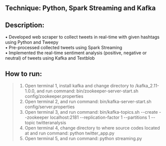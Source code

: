 ## Technique: Python, Spark Streaming and Kafka

## Description:  
• Developed web scraper to collect tweets in real-time with given hashtags using Python and Tweepy  
• Pre-processed collected tweets using Spark Streaming  
• Implemented the real-time sentiment analysis (positive, negative or neutral) of tweets using Kafka and Textblob  

## How to run:
> 1. Open terminal 1, install kafka and change directory to /kafka_2.11-1.0.0, and run command: 
	bin/zookeeper-server-start.sh config/zookeeper.properties
> 2. Open terminal 2, and run command: 
	bin/kafka-server-start.sh config/server.properties
> 3. Open terminal 3, and run command: 
	bin/kafka-topics.sh --create --zookeeper localhost:2181 --replication-factor 1 --partitions 1 --topic twitteranalysis
> 4. Open terminal 4, change directory to where source codes located at and run command: 
	python twitter_app.py
> 5. Open terminal 5, and run command: 
	python streaming.py
